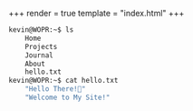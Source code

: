 +++
render = true
template = "index.html"
+++

```bash
kevin@WOPR:~$ ls
    Home
    Projects 
    Journal 
    About 
    hello.txt
kevin@WOPR:~$ cat hello.txt
    "Hello There!👋"
    "Welcome to My Site!"
```